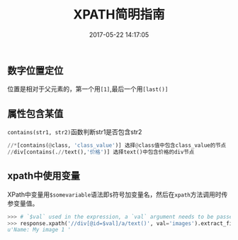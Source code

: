 ﻿---
title: XPATH简明指南
date: 2017-05-22 14:17:05
tags: [XPATH]
permalink: xpath-concise-guide
---
## 数字位置定位 ##
位置是相对于父元素的，第一个用`[1]`,最后一个用`[last()]`
## 属性包含某值 ##
`contains(str1, str2)`函数判断str1是否包含str2
```Python
//*[contains(@class, 'class_value')] 选择@class值中包含class_value的节点
//div[contains(.//text(),'价格')] 选择text()中包含价格的div节点
```
<!-- more -->
## xpath中使用变量 ##
XPath中变量用`$somevariable`语法即`$`符号加变量名，然后在`xpath`方法调用时传参变量值。
```Python
>>> # `$val` used in the expression, a `val` argument needs to be passed
>>> response.xpath('//div[@id=$val]/a/text()', val='images').extract_first()
u'Name: My image 1 '
```